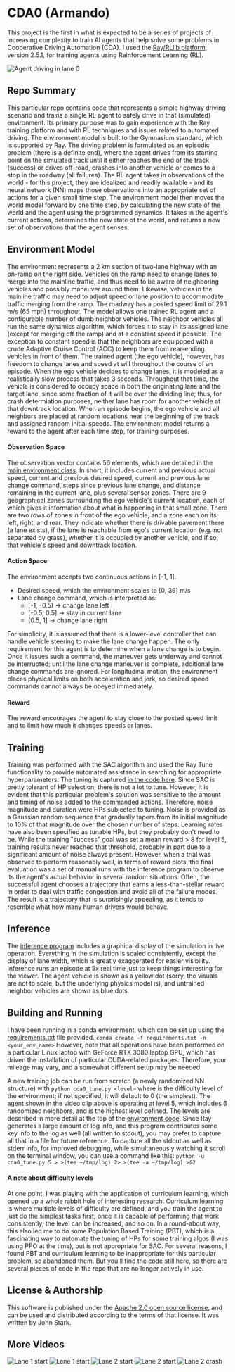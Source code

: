 # CDA0 (Armando)
This project is the first in what is expected to be a series of projects of increasing complexity to train AI agents that help solve some problems in Cooperative Driving Automation (CDA).
I used the [Ray/RLlib platform](https://docs.ray.io/en/latest/rllib/index.html), version 2.5.1, for training agents using Reinforcement Learning (RL).

![Agent driving in lane 0](images/lane0.gif)

## Repo Summary
This particular repo contains code that represents a simple highway driving scenario and trains a single RL agent to safely drive in that (simulated) environment.
Its primary purpose was to gain experience with the Ray training platform and with RL techniques and issues related to automated driving.
The environment model is built to the Gymnasium standard, which is supported by Ray.
The driving problem is formulated as an episodic problem (there is a definite end), where the agent drives from its starting point on the simulated track until it either reaches the end of the track (success) or drives off-road, crashes into another vehicle or comes to a stop in the roadway (all failures).
The RL agent takes in observations of the world - for this project, they are idealized and readily available - and its neural network (NN) maps those observations into an appropriate set of actions for a given small time step.
The environment model then moves the world model forward by one time step, by calculating the new state of the world and the agent using the programmed dynamics.
It takes in the agent's current actions, determines the new state of the world, and returns a new set of observations that the agent senses.

## Environment Model
The environment represents a 2 km section of two-lane highway with an on-ramp on the right side.
Vehicles on the ramp need to change lanes to merge into the mainline traffic, and thus need to be aware of neighboring vehicles and possibly maneuver around them.
Likewise, vehicles in the mainline traffic may need to adjust speed or lane position to accommodate traffic merging from the ramp.
The roadway has a posted speed limit of 29.1 m/s (65 mph) throughout.
The model allows one trained RL agent and a configurable number of dumb neighbor vehicles.
The neighbor vehicles all run the same dynamics algorithm, which forces it to stay in its assigned lane (except for merging off the ramp) and at a constant speed if possible.
The exception to constant speed is that the neighbors are equippped with a crude Adaptive Cruise Control (ACC) to keep them from rear-ending vehicles in front of them.
The trained agent (the ego vehicle), however, has freedom to change lanes and speed at will throughout the course of an episode.
When the ego vehicle decides to change lanes, it is modeled as a realistically slow process that takes 3 seconds.
Throughout that time, the vehicle is considered to occupy space in both the originating lane and the target lane, since some fraction of it will be over the dividing line; thus, for crash determiation purposes, neither lane has room for another vehicle at that downtrack location.
When an episode begins, the ego vehicle and all neighbors are placed at random locations near the beginning of the track and assigned random initial speeds.
The environment model returns a reward to the agent after each time step, for training purposes.

#### Observation Space
The observation vector contains 56 elements, which are detailed in the [main environment class](simple_highway_with_ramp.py#237).
In short, it includes current and previous actual speed, current and previous desired speed, current and previous lane change command, steps since previous lane change, and distance remaining in the current lane, plus several sensor zones.
There are 9 geographical zones surrounding the ego vehicle's current location, each of which gives it information about what is happening in that small zone.
There are two rows of zones in front of the ego vehicle, and a zone each on its left, right, and rear.
They indicate whether there is drivable pavement there (a lane exists), if the lane is reachable from ego's current location (e.g. not separated by grass), whether it is occupied by another vehicle, and if so, that vehicle's speed and downtrack location.

#### Action Space
The environment accepts two continuous actions in [-1, 1].
- Desired speed, which the environment scales to [0, 36] m/s
- Lane change command, which is interpreted as:
	- [-1, -0.5) -> change lane left
	- [-0.5, 0.5] -> stay in current lane
	- (0.5, 1] -> change lane right

For simplicity, it is assumed that there is a lower-level controller that can handle vehicle steering to make the lane change happen.
The only requirement for this agent is to determine when a lane change is to begin.
Once it issues such a command, the maneuver gets underway and cannot be interrupted; until the lane change maneuver is complete, additional lane change commands are ignored.
For longitudinal motion, the environment places physical limits on both acceleration and jerk, so desired speed commands cannot always be obeyed immediately.

#### Reward
The reward encourages the agent to stay close to the posted speed limit and to limit how much it changes speeds or lanes.

## Training
Training was performed with the SAC algorithm and used the Ray Tune functionality to provide automated assistance in searching for appropriate hyperparameters.
The tuning is captured [in the code here](cda0_tune.py).
Since SAC is pretty tolerant of HP selection, there is not a lot to tune.
However, it is evident that this particular problem's solution was sensitive to the amount and timing of noise added to the commanded actions.
Therefore, noise magnitude and duration were HPs subjected to tuning.
Noise is provided as a Gaussian random sequence that gradually tapers from its initial magnitude to 10% of that magnitude over the chosen number of steps.
Learning rates have also been specified as tunable HPs, but they probably don't need to be.
While the training "success" goal was set a mean reward > 8 for level 5, training results never reached that threshold, probably in part due to a significant amount of noise always present.
However, when a trial was observed to perform reasonably well, in terms of reward plots, the final evaluation was a set of manual runs with the inference program to observe its the agent's actual behavior in several random situations.
Often, the successful agent chooses a trajectory that earns a less-than-stellar reward in order to deal with traffic congestion and avoid all of the failure modes.
The result is a trajectory that is surprisingly appealing, as it tends to resemble what how many human drivers would behave.

## Inference
The [inference program](inference.py) includes a graphical display of the simulation in live operation.
Everything in the simulation is scaled consistently, except the display of lane width, which is greatly exaggerated for easier visibility.
Inference runs an episode at 5x real time just to keep things interesting for the viewer.
The agent vehicle is shown as a yellow dot (sorry, the visuals are not to scale, but the underlying physics model is), and untrained neighbor vehicles are shown as blue dots.

## Building and Running
I have been running in a conda environment, which can be set up using the [requirements.txt](requirements.txt) file provided.
`conda create -f requirements.txt -n <your_env_name>`
However, note that all operations have been performed on a particular Linux laptop with GeForce RTX 3080 laptop GPU, which has driven the installation of particular CUDA-related packages.
Therefore, your mileage may vary, and a somewhat different setup may be needed.

A new training job can be run from scratch (a newly randomized NN structure) with
`python cda0_tune.py <level>`
where <level> is the difficulty level of the environment; if not specified, it will default to 0 (the simplest).
The agent shown in the video clip above is operating at level 5, which includes 6 randomized neighbors, and is the highest level defined.
The levels are described in more detail at the top of the [environment code](simple_highway_with_ramp.py).
Since Ray generates a large amount of log info, and this program contributes some key info to the log as well (all written to stdout), you may prefer to capture all that in a file for future reference.
To capture all the stdout as well as stderr info, for improved debugging, while simultaneously watching it scroll on the terminal window, you can use a command like this:
`python -u cda0_tune.py 5 > >(tee ~/tmp/log) 2> >(tee -a ~/tmp/log) >&2`

#### A note about difficulty levels
At one point, I was playing with the application of curriculum learning, which opened up a whole rabbit hole of interesting research.
Curriculum learning is where multiple levels of difficulty are defined, and you train the agent to just do the simplest tasks first; once it is capable of performing that work consistently, the level can be increased, and so on.
In a round-about way, this also led me to do some Population Based Training (PBT), which is a fascinating way to automate the tuning of HPs for some training algos (I was using PPO at the time), but is not appropriate for SAC.
For several reasons, I found PBT and curriculum learning to be inappropriate for this particular problem, so abandoned them.
But you'll find the code still here, so there are several pieces of code in the repo that are no longer actively in use.

## License & Authorship
This software is published under the [Apache 2.0 open source license](LICENSE), and can be used and distributed according to the terms of that license.
It was written by John Stark.

## More Videos
![Lane 1 start](images/lane1a.gif)	![Lane 1 start](images/lane1b.gif)
![Lane 2 start](images/lane2a.gif)
![Lane 2 start](images/lane2b.gif)
![Lane 2 crash](images/lane2_crash.gif)
